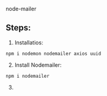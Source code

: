 node-mailer

## Steps:

1. Installatios:

```
npm i nodemon nodemailer axios uuid
```

2. Install Nodemailer:

```
npm i nodemailer
```

3. 
